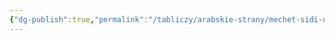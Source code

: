 ```yaml
---
{"dg-publish":true,"permalink":"/tabliczy/arabskie-strany/mechet-sidi-ukba-kajruan/","dgPassFrontmatter":true}
---
```



